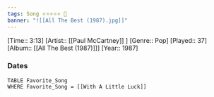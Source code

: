 ```yaml
---
tags: Song ⭐⭐⭐⭐⭐ 💛
banner: "![[All The Best (1987).jpg]]"
---
```

[Time:: 3:13]
[Artist:: [[Paul McCartney]] ]
[Genre:: Pop]
[Played:: 37]
[Album:: [[All The Best (1987)]]]
[Year:: 1987]
### Dates
````dataview
TABLE Favorite_Song
WHERE Favorite_Song = [[With A Little Luck]]
````